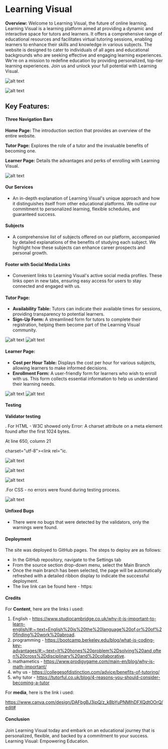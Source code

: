# Learning Visual

**Overview:** Welcome to Learning Visual, the future of online learning. Learning Visual is a learning platform aimed at providing a dynamic and interactive space for tutors and learners. It offers a comprehensive range of educational resources and facilitates virtual tutoring sessions, enabling learners to enhance their skills and knowledge in various subjects. The website is designed to cater to individuals of all ages and educational backgrounds who are seeking effective and engaging learning experiences. We're on a mission to redefine education by providing personalized, top-tier learning experiences. Join us and unlock your full potential with Learning Visual.


![alt text](assets/images/nesthubtutor.png)

![alt text](assets/images/nesthublearner.png)


## Key Features:

#### Three Navigation Bars

**Home Page:** The introduction section that provides an overview of the entire website.

**Tutor Page:** Explores the role of a tutor and the invaluable benefits of becoming one.

**Learner Page:** Details the advantages and perks of enrolling with Learning Visual.

![alt text](assets/images/navigations.png)

#### Our Services

- An in-depth explanation of Learning Visual's unique approach and how it distinguishes itself from other educational platforms. We outline our commitment to           personalized learning, flexible schedules, and guaranteed success.

#### Subjects

- A comprehensive list of subjects offered on our platform, accompanied by detailed explanations of the benefits of studying each subject. We highlight how these subjects can enhance career prospects and personal growth.

#### Footer with Social Media Links

- Convenient links to Learning Visual's active social media profiles. These links open in new tabs, ensuring easy access for users to stay connected and engaged with us.

#### Tutor Page:

- **Availability Table:** Tutors can indicate their available times for sessions, providing transparency to potential learners.
- **Sign-Up Form:** A streamlined form for tutors to complete their registration, helping them become part of the Learning Visual community.

![alt text](assets/images/iphonetutor.png)
![alt text](assets/images/iphonepro.png)

#### Learner Page:

- **Cost per Hour Table:** Displays the cost per hour for various subjects, allowing learners to make informed decisions.
- **Enrollment Form:** A user-friendly form for learners who wish to enroll with us. This form collects essential information to help us understand their learning needs.

![alt text](assets/images/hublearner.png)
![alt text](assets/images/hubnest.png)

#### Testing

**Validator testing**

. For HTML - W3C showed only Error: A charset attribute on a meta element found after the first 1024 bytes.

At line 650, column 21

 charset="utf-8"><link rel="ic.


![alt text](assets/images/index_validator.png)

![alt text](assets/images/learner_validator.png)

![alt text](assets/images/tutor_validator.png)


.For CSS - no errors were found during testing process.


![alt text](assets/images/css_validator.png)


#### Unfixed Bugs

- There were no bugs that were detected by the validators, only the warnings were found.

#### Deployment
The site was deployed to GitHub pages. The steps to deploy are as follows:

- In the GitHub repository, navigate to the Settings tab
- From the source section drop-down menu, select the Main Branch
- Once the main branch has been selected, the page will be automatically refreshed with a detailed ribbon display to indicate the successful deployment.
- The live link can be found here - https:

#### Credits

For **Content**, here are the links i used:

1. English - https://www.studiocambridge.co.uk/why-it-is-important-to-learn-english/#:~:text=English%20is%20the%20language%20of,or%20of%20finding%20work%20abroad.
2. programming - https://bootcamp.berkeley.edu/blog/what-is-coding-key-advantages/#:~:text=It%20hones%20problem%2Dsolving%20and,often%20cross%2Ddisciplinary%20and%20collaborative.
3. mathametics - https://www.prodigygame.com/main-en/blog/why-is-math-important/
4. why us - https://collegesofdistinction.com/advice/benefits-of-tutoring/
5. why tutor - https://tutorful.co.uk/blog/4-reasons-you-should-consider-becoming-a-tutor

For **media**, here is the link i used:

https://www.canva.com/design/DAFbgBJ3jpQ/z_kBbYuPNMIhDFXQdtOOrQ/edit#

#### Conclusion

Join Learning Visual today and embark on an educational journey that is personalized, flexible, and backed by a commitment to your success. Learning Visual: Empowering Education.
